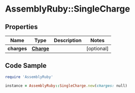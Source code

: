 # AssemblyRuby::SingleCharge

## Properties

Name | Type | Description | Notes
------------ | ------------- | ------------- | -------------
**charges** | [**Charge**](Charge.md) |  | [optional] 

## Code Sample

```ruby
require 'AssemblyRuby'

instance = AssemblyRuby::SingleCharge.new(charges: null)
```



